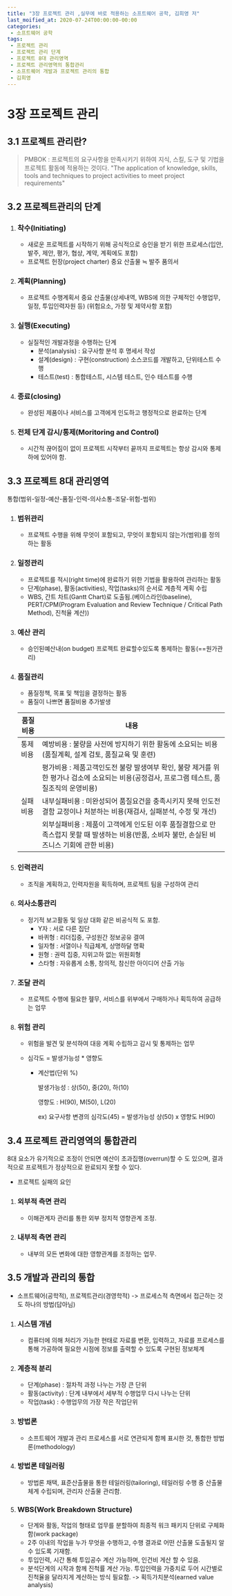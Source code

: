 ```yaml
---
title: "3장 프로젝트 관리 ,실무에 바로 적용하는 소프트웨어 공학, 김희영 저"
last_moified_at: 2020-07-24T00:00:00-00:00
categories:
 - 소프트웨어 공학
tags:
 - 프로젝트 관리
 - 프로젝트 관리 단계
 - 프로젝트 8대 관리영역
 - 프로젝트 관리영역의 통합관리
 - 소프트퀘어 개발과 프로젝트 관리의 통합
 - 김희영
---
```


# 3장 프로젝트 관리

## 3.1 프로젝트 관리란?

> PMBOK : 프로젝트의 요구사항을 만족시키기 위하여 지식, 스킬, 도구 및 기법을 프로젝트 활동에 적용하는 것이다. "The application of knowledge, skills, tools and techniques to project activities to meet project requirements"

## 3.2 프로젝트관리의 단계

1. ### 착수(Initiating)

   - 새로운 프로젝트를 시작하기 위해 공식적으로 승인을 받기 위한 프로세스(입안, 발주, 제안, 평가, 협상, 계약, 계획에도 포함)
   - 프로젝트 헌장(project charter) 중요 산출물 ≒ 발주 품의서

2. ### 계획(Planning)

   - 프로젝트 수행계획서 중요 산출물(상세내역, WBS에 의한 구체적인 수행업무, 일정, 투입인력자원 등) (위험요소, 가정 및 제약사항 포함)

3. ### 실행(Executing)

   - 실질적인 개발과정을 수행하는 단계
     - 분석(analysis) : 요구사항 분석 후 명세서 작성
     - 설계(design) : 구현(construction) 소스코드를 개발하고, 단위테스트 수행
     - 테스트(test) : 통합테스트, 시스템 테스트, 인수 테스트를 수행

4. ### 종료(closing)

   - 완성된 제품이나 서비스를 고객에게 인도하고 행정적으로 완료하는 단계

5. ### 전체 단계 감시/통제(Moritoring and Control)

   - 시간적 끊어짐이 없이 프로젝트 시작부터 끝까지 프로젝트는 항상 감시와 통제하에 있어야 함.

## 3.3 프로젝트 8대 관리영역

통합(범위-일정-예산-품질-인력-의사소통-조달-위험-범위)

1. ### 범위관리

   - 프로젝트 수행을 위해 무엇이 포함되고, 무엇이 포함되지 않는가(범위)를 정의하는 활동

2. ### 일정관리

   - 프로젝트를 적시(right time)에 완료하기 위한 기법을 활용하여 관리하는 활동
   - 단계(phase), 활동(activities), 작업(tasks)의 순서로 계층적 계획 수립
   - WBS, 간트 차트(Gantt Chart)로 도출됨.(베이스라인(baseline), PERT/CPM(Program Evaluation and Review Technique / Critical Path Method), 진척율 계산))

3. ### 예산 관리

   - 승인된예산내(on budget) 프로젝트 완료할수있도록 통제하는 활동(==원가관리)

4. ### 품질관리

   - 품질정책, 목표 및 책임을 결정하는 활동
   - 품질이 나쁘면 품질비용 추가발생

   | 품질비용 | 내용                                                         |
   | -------- | ------------------------------------------------------------ |
   | 통제비용 | 예방비용 : 불량을 사전에 방지하기 위한 활동에 소요되는 비용(품질계획, 설계 검토, 품질교육 및 훈련) |
   |          | 평가비용 : 제품고객인도전 불량 발생여부 확인, 불량 제거를 위한 평가나 검소에 소요되는 비용(공정검사, 프로그램 테스트, 품질조직의 운영비용) |
   | 실패비용 | 내부실패비용 : 미완성되어 품질요건을 충족시키지 못해 인도전 결함 교정이나 처분하는 비용(재검사, 실패분석, 수정 및 개선) |
   |          | 외부실패비용 : 제품이 고객에게 인도된 이후 품질결함으로 만족스럽지 못할 때 발생하는 비용(반품, 소비자 불만, 손실된 비즈니스 기회에 관한 비용) |

5. ### 인력관리

   - 조직을 계획하고, 인력자원을 획득하며, 프로젝트 팀을 구성하여 관리

6. ### 의사소통관리

   - 정기적 보고활동 및 일상 대화 같은 비공식적 도 포함.
     - Y자 : 서로 다른 집단
     - 바퀴형 : 리더집중, 구성원간 정보공유 결여
     - 일자형 : 서열이나 직급체계, 상명하달 명확
     - 원형 : 권력 집중, 지위고하 없는 위원회형
     - 스타형 : 자유롭게 소통, 창의적, 참신한 아이디어 산출 가능

7. ### 조달 관리

   - 프로젝트 수행에 필요한 젶무, 서비스를 위부에서 구매하거나 획득하여 공급하는 업무

8. ### 위험 관리

   - 위험을 발견 및 분석하여 대응 계획 수립하고 감시 및 통제하는 업무

   - 심각도 = 발생가능성 * 영향도

     - 계산법(단위 %)

       발생가능성 : 상(50), 중(20), 하(10)

       영향도 : H(90), M(50), L(20)

       ex) 요구사항 변경의 심각도(45) = 발생가능성 상(50) x 영향도 H(90)

## 3.4 프로젝트 관리영역의 통합관리

8대 요소가 유기적으로 조정이 안되면 예산이 초과집행(overrun)할 수 도 있으며, 결과적으로 프로젝트가 정상적으로 완료되지 못할 수 있다.

- 프로젝트 실패의 요인

1. ### 외부적 측면 관리

   - 이해관계자 관리를 통한 외부 정치적 영향관계 조정.

2. ### 내부적 측면 관리

   - 내부의 모든 변화에 대한 영향관계를 조정하는 업무.

## 3.5 개발과 관리의 통합

- 소프트웨어(공학적), 프로젝트관리(경영학적) -> 프로세스적 측면에서 접근하는 것도 하나의 방법(답아님)

1. ### 시스템 개념

   - 컴퓨터에 의해 처리가 가능한 현태로 자료를 변환, 입력하고, 자료를 프로세스를 통해 가공하여 필요한 시점에 정보를 출력할 수 있도록 구현된 정보체계

2. ### 계층적 분리

   - 단계(phase) : 절차적 과정 나누는 가장 큰 단위
   - 활동(activity) : 단계 내부에서 세부적 수행업무 다시 나누는 단위
   - 작업(task) : 수행업무의 가장 작은 작업단위

3. ### 방법론

   - 소프트웨어 개발과 관리 프로세스를 서로 연관되게 함께 표시한 것, 통합한 방법론(methodology)

4. ### 방법론 테일러링

   - 방법론 채택, 표준산출물을 통한 테일러링(tailoring), 테일러링 수행 중 산출물 체계 수립되며, 관리자 산출물 관리함.

5. ### WBS(Work Breakdown Structure)

   - 단계와 활동, 작업의 형태로 업무를 분할하여 최종적 워크 패키지 단위로 구체화함(work package)
   - 2주 이내의 작업을 누가 무엇을 수행하고, 수행 결과로 어떤 산출물 도출될지 알 수 있도록 기재함.
   - 투입인력, 시간 통해 투입공수 계산 가능하며, 인건비 게산 할 수 있음.
   - 분석단계의 시작과 함께 진척률 계산 가능. 투입인력을 가중치로 두어 시간별로 진척율을 달라지게 계산하는 방식 필요함. -> 획득가치분석(earned value analysis)